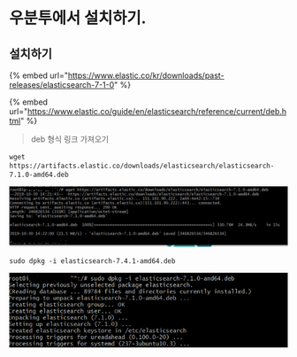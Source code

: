 # 우분투에서 설치하기.

## 설치하기

{% embed url="https://www.elastic.co/kr/downloads/past-releases/elasticsearch-7-1-0" %}

{% embed url="https://www.elastic.co/guide/en/elasticsearch/reference/current/deb.html" %}

> deb 형식 링크 가져오기

```text
wget https://artifacts.elastic.co/downloads/elasticsearch/elasticsearch-7.1.0-amd64.deb
```

![](../.gitbook/assets/image%20%2828%29.png)

```text
sudo dpkg -i elasticsearch-7.4.1-amd64.deb
```

![](../.gitbook/assets/image%20%2822%29.png)





